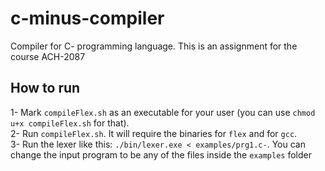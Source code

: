 # c-minus-compiler
Compiler for C- programming language. This is an assignment for the course ACH-2087

## How to run

1- Mark `compileFlex.sh` as an executable for your user (you can use `chmod u+x compileFlex.sh` for that).  
2- Run `compileFlex.sh`. It will require the binaries for `flex` and for `gcc`.  
3- Run the lexer like this: `./bin/lexer.exe < examples/prg1.c-`.
You can change the input program to be any of the files inside the `examples` folder
